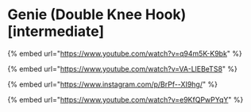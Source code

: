 # Genie (Double Knee Hook) \[intermediate]

{% embed url="https://www.youtube.com/watch?v=q94m5K-K9bk" %}

{% embed url="https://www.youtube.com/watch?v=VA-LlEBeTS8" %}

{% embed url="https://www.instagram.com/p/BrPf--XI9hg/" %}

{% embed url="https://www.youtube.com/watch?v=e9KfQPwPYqY" %}
